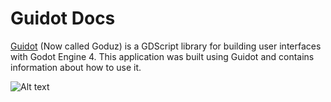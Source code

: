 # Guidot Docs
[Guidot](https://github.com/AndresGamboaA/guidot) (Now called Goduz) is a GDScript library for building user interfaces with Godot Engine 4.
This application was built using Guidot and contains information about how to use it.

![Alt text](screenshots/gif1.gif?raw=true "Title")

